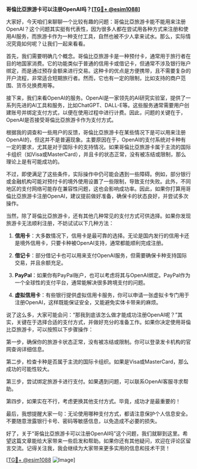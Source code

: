 **哥倫比亞旅游卡可以注册OpenAI吗？[[TG💪+ @esim1088](https://t.me/s/esim1088)]**

大家好，今天咱们来聊聊一个比较有趣的问题：哥倫比亞旅游卡能不能用来注册OpenAI？这个问题其实挺有代表性，因为很多人都在尝试用各种方式来注册和使用AI服务，而旅游卡作为一种支付工具，自然也被不少人拿来试水。那么，实际情况究竟如何呢？让我们一起来看看。

首先，我们需要明确几个概念。哥倫比亞旅游卡是一种预付卡，通常用于旅行者在目的地国家消费。它的功能类似于普通的信用卡或借记卡，但通常不涉及银行账户绑定，而是通过预存金额来进行交易。这种卡的优点是方便携带，且不需要复杂的开户流程，非常适合短期旅行者。然而，它也有一定的限制，比如支持的商户范围、货币兑换费用等。

接下来，我们来看OpenAI的服务。OpenAI是一家领先的AI研究实验室，提供了一系列先进的AI工具和服务，比如ChatGPT、DALL-E等。这些服务通常需要用户创建账号并绑定支付方式，以便在使用过程中进行计费。因此，问题的关键在于，OpenAI是否接受哥倫比亞旅游卡作为支付方式。

根据我的调查和一些用户的反馈，哥倫比亞旅游卡在某些情况下是可以用来注册OpenAI的，但这并不是普遍现象。主要原因在于，OpenAI的支付系统对卡种有一定的要求，尤其是对于国际卡的支持情况。如果哥倫比亞旅游卡属于主流的国际卡组织（如Visa或MasterCard），并且卡的状态正常，没有被冻结或限制，那么理论上是有可能成功的。

不过，即使满足了这些条件，实际操作中仍可能会遇到一些障碍。例如，部分银行或金融机构可能对预付卡的境外使用设置了一些限制，导致支付失败。此外，不同地区的支付网络可能存在兼容性问题，这也会影响成功率。因此，如果你打算用哥倫比亞旅游卡注册OpenAI，建议提前做好准备，确保卡的状态良好，并尝试多次操作。

当然，除了哥倫比亞旅游卡，还有其他几种常见的支付方式可供选择。如果你发现旅游卡无法顺利注册，不妨试试以下几种方法：

1. **信用卡**：大多数情况下，信用卡是最可靠的选择。无论是国内发行的信用卡还是境外信用卡，只要卡种被OpenAI支持，通常都能顺利完成注册。
   
2. **借记卡**：部分借记卡也可以用来支付OpenAI服务，但需要确保卡种支持国际交易，并且余额充足。

3. **PayPal**：如果你有PayPal账户，也可以考虑将其与OpenAI绑定。PayPal作为一个全球性的支付平台，通常能解决很多跨境支付的问题。

4. **虚拟信用卡**：有些银行提供虚拟信用卡服务，你可以申请一张虚拟卡专门用于注册OpenAI，这样既能保证安全，又能避免实体卡带来的麻烦。

说了这么多，大家可能会问：“那我到底该怎么做才能成功注册OpenAI呢？”其实，关键在于选择合适的支付方式，并做好充分的准备工作。如果你决定使用哥倫比亞旅游卡，可以按照以下步骤操作：

第一步，确保你的旅游卡状态正常，没有被冻结或限制。你可以登录发卡机构的官网查询详细信息。

第二步，检查卡种是否属于主流的国际卡组织。如果是Visa或MasterCard，那么成功的可能性较大。

第三步，尝试绑定旅游卡进行支付。如果遇到问题，可以联系OpenAI客服寻求帮助。

第四步，如果实在不行，考虑更换其他支付方式。毕竟，成功才是最重要的！

最后，我想提醒大家一句：无论使用哪种支付方式，都请注意保护个人信息安全。不要随意泄露银行卡号、密码等敏感信息，以免造成不必要的损失。

好了，关于“哥倫比亞旅游卡可以注册OpenAI吗”这个问题，我们就聊到这里。希望这篇文章能给大家带来一些启发和帮助。如果你还有其他疑问，欢迎在评论区留言交流。记得关注我，我会继续为大家带来更多实用的信息和技术干货！

[[TG💪+ @esim1088](https://t.me/s/esim1088) ![Image](https://i.postimg.cc/4NQfJmqS/Snipaste-2025-05-13-00-14-12.png)]